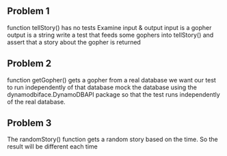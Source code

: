 
Problem 1
-----------
function tellStory() has no tests
Examine input & output
input is a gopher
output is a string
write a test that feeds some gophers into tellStory()
and assert that a story about the gopher is returned

Problem 2
-----------
function getGopher() gets a gopher from a real database
we want our test to run independently of that database
mock the database using the dynamodbiface.DynamoDBAPI package 
so that the test runs independently of the real database.

Problem 3
-----------
The randomStory() function gets a random story based
on the time. So the result will be different each time
